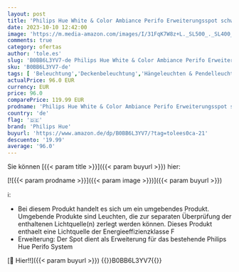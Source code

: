 ```yaml
---
layout: post
title: 'Philips Hue White & Color Ambiance Perifo Erweiterungsspot schwarz  bis zu 16 Mio. Farben  steuerbar via App  kompatibel mit Amazon Alexa  Echo  Echo Dot '
date: 2023-10-10 12:42:00
image: 'https://m.media-amazon.com/images/I/31FqK7W8z+L._SL500_._SL400_.jpg'
comments: true
category: ofertas
author: 'tole.es'
slug: 'B0BB6L3YV7-de Philips Hue White & Color Ambiance Perifo Erweiterungsspot...'
sku: 'B0BB6L3YV7-de'
tags: [ 'Beleuchtung','Deckenbeleuchtung','Hängeleuchten & Pendelleuchten','Innenbeleuchtung','philips hue','🇩🇪', ]
actualPrice: 96.0 EUR
currency: EUR
price: 96.0
comparePrice: 119.99 EUR
prodname: 'Philips Hue White & Color Ambiance Perifo Erweiterungsspot schwarz  bis zu 16 Mio. Farben  steuerbar via App  kompatibel mit Amazon Alexa  Echo  Echo Dot '
country: 'de'
flag: '🇩🇪'
brand: 'Philips Hue'
buyurl: 'https://www.amazon.de/dp/B0BB6L3YV7/?tag=tolees0ca-21'
descuento: '19.99'
average: '96.0'
---
```


Sie können [{{< param title >}}]({{< param buyurl >}}) hier:

[![{{< param prodname >}}]({{< param image >}})]({{< param buyurl >}})

ℹ️:

- Bei diesem Produkt handelt es sich um ein umgebendes Produkt. Umgebende Produkte sind Leuchten, die zur separaten Überprüfung der enthaltenen Lichtquelle(n) zerlegt werden können. Dieses Produkt enthaelt eine Lichtquelle der Energieeffizienzklasse F
- Erweiterung: Der Spot dient als Erweiterung für das bestehende Philips Hue Perifo System

[🛒 Hier!!]({{< param buyurl >}})
{{<world>}}B0BB6L3YV7{{</world>}}
